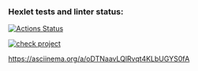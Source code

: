 ### Hexlet tests and linter status:

[![Actions Status](https://github.com/AntonGalygo/frontend-project-46/actions/workflows/hexlet-check.yml/badge.svg)](https://github.com/AntonGalygo/frontend-project-46/actions)

[![check project](https://github.com/AntonGalygo/frontend-project-46/actions/workflows/check.yml/badge.svg)](https://github.com/AntonGalygo/frontend-project-46/actions/workflows/check.yml)

https://asciinema.org/a/oDTNaavLQlRvqt4KLbUGYS0fA
